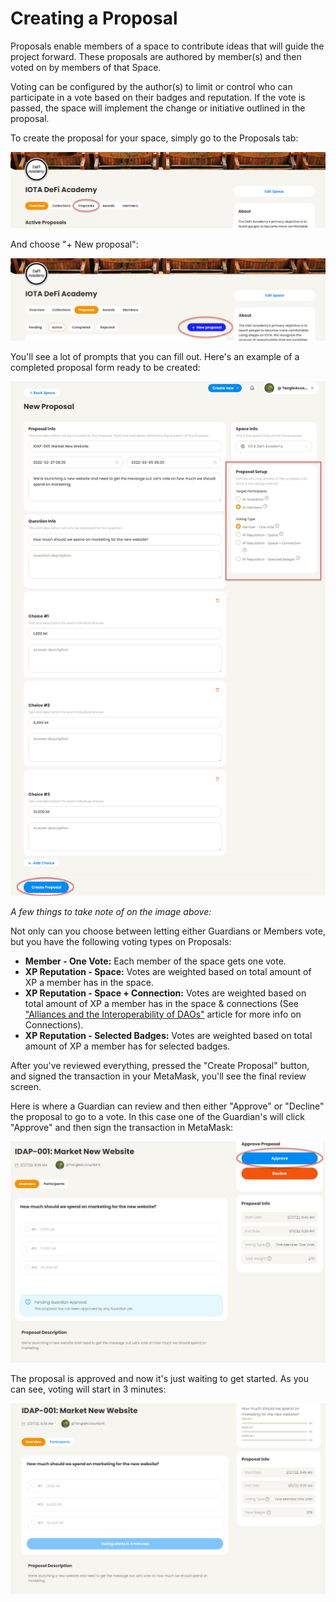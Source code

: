 # Creating a Proposal

Proposals enable members of a space to contribute ideas that will guide the project forward. These proposals are authored by member(s) and then voted on by members of that Space.

Voting can be configured by the author(s) to limit or control who can participate in a vote based on their badges and reputation. If the vote is passed, the space will implement the change or initiative outlined in the proposal.



To create the proposal for your space, simply go to the Proposals tab:

![](<../.gitbook/assets/image (29) (1) (1) (1).png>)

And choose "+ New proposal":

![](<../.gitbook/assets/image (13) (1) (1).png>)

You'll see a lot of prompts that you can fill out. Here's an example of a completed proposal form ready to be created:

![](<../.gitbook/assets/image (21) (1).png>)

_A few things to take note of on the image above:_

Not only can you choose between letting either Guardians or Members vote, but you have the following voting types on Proposals:

* **Member - One Vote:** Each member of the space gets one vote.
* **XP Reputation - Space:** Votes are weighted based on total amount of XP a member has in the space.
* **XP Reputation - Space + Connection:** Votes are weighted based on total amount of XP a member has in the space & connections (See ["Alliances and the Interoperability of DAOs"](https://soonlabs.medium.com/alliances-and-the-interoperability-of-daos-73c7c010b037) article for more info on Connections).
* **XP Reputation - Selected Badges:** Votes are weighted based on total amount of XP a member has for selected badges.

After you've reviewed everything, pressed the "Create Proposal" button, and signed the transaction in your MetaMask, you'll see the final review screen.

Here is where a Guardian can review and then either "Approve" or "Decline" the proposal to go to a vote. In this case one of the Guardian's will click "Approve" and then sign the transaction in MetaMask:

![](<../.gitbook/assets/image (27) (1) (1) (1).png>)

The proposal is approved and now it's just waiting to get started. As you can see, voting will start in 3 minutes:

![](<../.gitbook/assets/image (19) (1) (1) (1) (1).png>)


